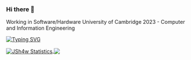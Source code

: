 ### Hi there 👋

Working in Software/Hardware
University of Cambridge 2023 - Computer and Information Engineering 

[![Typing SVG](https://readme-typing-svg.herokuapp.com?color=5B7B65&lines=HW/SW+Engineer)](https://git.io/typing-svg)


<a href="https://github.com/anuraghazra/github-readme-stats">
  <img align="center" src="https://github-readme-stats.vercel.app/api?username=JSh4w&show_icons=true&include_all_commits=true&theme=synthwave&hide_border=true" alt="JSh4w Statistics" />
</a> 
<a href="https://github.com/anuraghazra/github-readme-stats">
  <img align="center" src="https://github-readme-stats.vercel.app/api/top-langs/?username=JSh4w&layout=compact&theme=synthwave&hide_border=true" />
</a> 



<!-- 
![LeetCode Stats](https://leetcard.jacoblin.cool/JontyShaw?theme=light&font=Rancho&ext=activity)

**JSh4w/JSh4w** is a ✨ _special_ ✨ repository because its `README.md` (this file) appears on your GitHub profile.

Here are some ideas to get you started:

- 🔭 I’m currently working on ...
- 🌱 I’m currently learning ...
- 👯 I’m looking to collaborate on ...
- 🤔 I’m looking for help with ...
- 💬 Ask me about ...
- 📫 How to reach me: ...
- 😄 Pronouns: ...
- ⚡ Fun fact: ...
-->
